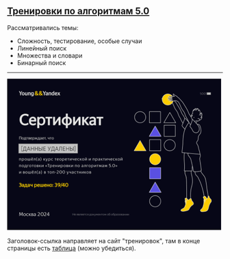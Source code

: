 ## [Тренировки по алгоритмам 5.0](https://yandex.ru/yaintern/algorithm-training)

Рассматривались темы:
  - Сложность, тестирование, особые случаи
  - Линейный поиск
  - Множества и словари
  - Бинарный поиск

---

<img src="certificat.png" alt="certificat.png" style="width:500px;"/>

Заголовок-ссылка направляет на сайт "тренировок", там в конце страницы есть [таблица](https://yastatic.net/s3/anytask/shmya/Trenirovki_po_algoritmam_5_0.xlsx) (можно убедиться).
